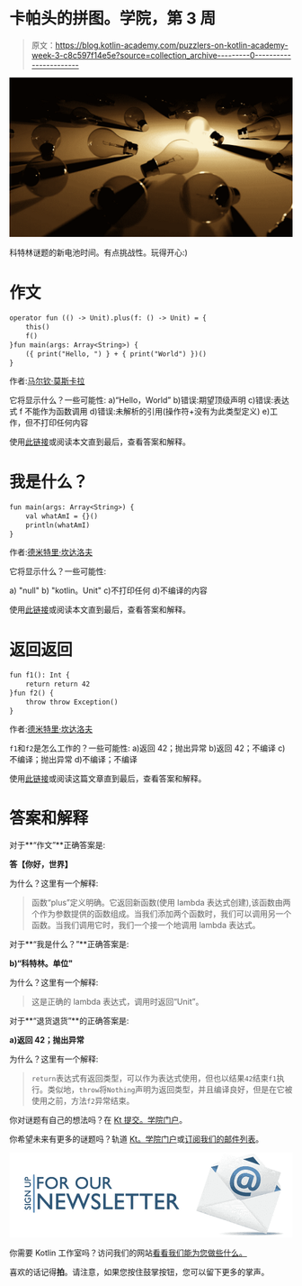 # 卡帕头的拼图。学院，第 3 周

> 原文：<https://blog.kotlin-academy.com/puzzlers-on-kotlin-academy-week-3-c8c597f14e5e?source=collection_archive---------0----------------------->

![](img/62896652c6e70a60c8ab32e72a1cb614.png)

科特林谜题的新电池时间。有点挑战性。玩得开心:)

# 作文

```
operator fun (() -> Unit).plus(f: () -> Unit) = {
    this()
    f()
}fun main(args: Array<String>) {
    ({ print("Hello, ") } + { print("World") })()
}
```

作者:[马尔钦·莫斯卡拉](http://marcinmoskala.com/)

它将显示什么？一些可能性:
a)“Hello，World”
b)错误:期望顶级声明
c)错误:表达式 f 不能作为函数调用
d)错误:未解析的引用(操作符+没有为此类型定义)
e)工作，但不打印任何内容

使用[此链接](http://portal.kotlin-academy.com/#/?tag=puzzler-40)或阅读本文直到最后，查看答案和解释。

# 我是什么？

```
fun main(args: Array<String>) {
    val whatAmI = {}()
    println(whatAmI)
}
```

作者:[德米特里·坎达洛夫](https://github.com/dkandalov/kotlin-puzzlers/blob/master/puzzlers/2-what-am-i.kts)

它将显示什么？一些可能性:

a) "null"
b) "kotlin。Unit"
c)不打印任何
d)不编译的内容

使用[此链接](http://portal.kotlin-academy.com/#/?tag=puzzler-41)或阅读本文直到最后，查看答案和解释。

# 返回返回

```
fun f1(): Int {
    return return 42
}fun f2() {
    throw throw Exception()
}
```

作者:[德米特里·坎达洛夫](https://github.com/dkandalov/kotlin-puzzlers/blob/master/puzzlers/3-return-return.kts)

`f1`和`f2`是怎么工作的？一些可能性:
a)返回 42；抛出异常
b)返回 42；不编译
c)不编译；抛出异常
d)不编译；不编译

使用[此链接](http://portal.kotlin-academy.com/#/?tag=puzzler-42)或阅读这篇文章直到最后，查看答案和解释。

# 答案和解释

对于**“作文”**正确答案是:

**答【你好，世界】**

为什么？这里有一个解释:

> 函数“plus”定义明确。它返回新函数(使用 lambda 表达式创建),该函数由两个作为参数提供的函数组成。当我们添加两个函数时，我们可以调用另一个函数。当我们调用它时，我们一个接一个地调用 lambda 表达式。

对于**“我是什么？”**正确答案是:

**b)“科特林。单位"**

为什么？这里有一个解释:

> 这是正确的 lambda 表达式，调用时返回“Unit”。

对于**“退货退货”**的正确答案是:

**a)返回 42；抛出异常**

为什么？这里有一个解释:

> `return`表达式有返回类型，可以作为表达式使用，但也以结果`42`结束`f1`执行。类似地，`throw`将`Nothing`声明为返回类型，并且编译良好，但是在它被使用之前，方法`f2`异常结束。

你对谜题有自己的想法吗？在 [Kt 提交。学院门户](http://portal.kotlin-academy.com/#/)。

你希望未来有更多的谜题吗？轨道 [Kt。学院门户](http://portal.kotlin-academy.com/#/)或[订阅我们的邮件列表](https://kotlin-academy.us17.list-manage.com/subscribe?u=5d3a48e1893758cb5be5c2919&id=d2ba84960a)。

[![](img/5ce68714efe3efc036e06786166954ff.png)](http://eepurl.com/diMmGv)

你需要 Kotlin 工作室吗？访问我们的网站[看看我们能为您做些什么。](https://www.kt.academy/)

喜欢的话记得**拍**。请注意，如果您按住鼓掌按钮，您可以留下更多的掌声。
